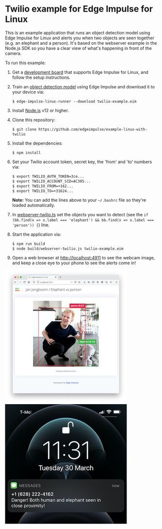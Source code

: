 # Twilio example for Edge Impulse for Linux

This is an example application that runs an object detection model using Edge Impulse for Linux and alerts you when two objects are seen together (e.g. an elephant and a person). It's based on the webserver example in the Node.js SDK so you have a clear view of what's happening in front of the camera.

To run this example:

1. Get a [development board](https://docs.edgeimpulse.com/docs/raspberry-pi-4) that supports Edge Impulse for Linux, and follow the setup instructions.
1. Train an [object detection model](#) using Edge Impulse and download it to your device via:

    ```
    $ edge-impulse-linux-runner --download twilio-example.eim
    ```

1. Install [Node.js](https://nodejs.org/en/) v12 or higher.
1. Clone this repository:

    ```
    $ git clone https://github.com/edgeimpulse/example-linux-with-twilio
    ```

1. Install the dependencies:

    ```
    $ npm install
    ```

1. Set your Twilio account token, secret key, the 'from' and 'to' numbers via:

    ```
    $ export TWILIO_AUTH_TOKEN=3ce...
    $ export TWILIO_ACCOUNT_SID=AC305...
    $ export TWILIO_FROM=+162...
    $ export TWILIO_TO=+31624...
    ```

    **Note:** You can add the lines above to your `~/.bashrc` file so they're loaded automatically.

1. In [webserver-twilio.ts](webserver-twilio.ts) set the objects you want to detect (see the `if (bb.find(x => x.label === 'elephant') && bb.find(x => x.label === 'person')) {`) line.
1. Start the application via:

    ```
    $ npm run build
    $ node build/webserver-twilio.js twilio-example.eim
    ```

1. Open a web browser at [http://localhost:4911](http://localhost:4911) to see the webcam image, and keep a close eye to your phone to see the alerts come in!

![Demo 1](img/demo1.png) ![Demo 2](img/demo2.png)
